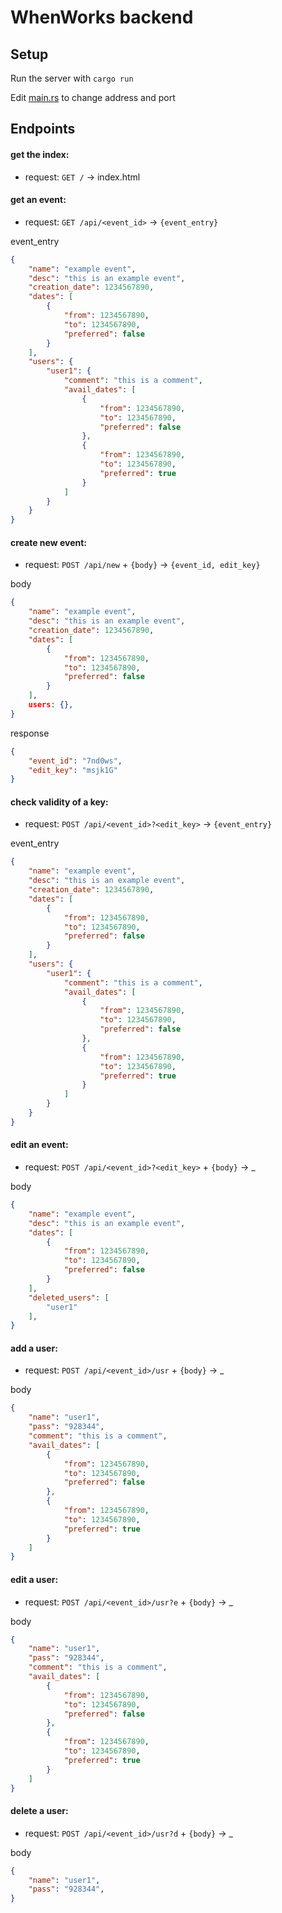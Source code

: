 # WhenWorks backend

## Setup

Run the server with `cargo run`

Edit [main.rs](src/main.rs) to change address and port

## Endpoints

#### get the index:  
- request: `GET /` -> index.html

#### get an event:  
- request: `GET /api/<event_id>` -> `{event_entry}`

event_entry
```json
{
    "name": "example event",
    "desc": "this is an example event",
    "creation_date": 1234567890,
    "dates": [
        {
            "from": 1234567890,
            "to": 1234567890,
            "preferred": false
        }
    ],
    "users": {
        "user1": {
            "comment": "this is a comment",
            "avail_dates": [
                {
                    "from": 1234567890,
                    "to": 1234567890,
                    "preferred": false
                },
                {
                    "from": 1234567890,
                    "to": 1234567890,
                    "preferred": true
                }
            ]
        }
    }
}
```

#### create new event:  
- request: `POST /api/new` + `{body}` -> `{event_id, edit_key}`  

body
```json
{
    "name": "example event",
    "desc": "this is an example event",
    "creation_date": 1234567890,
    "dates": [
        {
            "from": 1234567890,
            "to": 1234567890,
            "preferred": false
        }
    ],
    users: {},
}
```

response
```json
{
    "event_id": "7nd0ws",
    "edit_key": "msjk1G"
}
```

#### check validity of a key:  
- request: `POST /api/<event_id>?<edit_key>` -> `{event_entry}`

event_entry
```json
{
    "name": "example event",
    "desc": "this is an example event",
    "creation_date": 1234567890,
    "dates": [
        {
            "from": 1234567890,
            "to": 1234567890,
            "preferred": false
        }
    ],
    "users": {
        "user1": {
            "comment": "this is a comment",
            "avail_dates": [
                {
                    "from": 1234567890,
                    "to": 1234567890,
                    "preferred": false
                },
                {
                    "from": 1234567890,
                    "to": 1234567890,
                    "preferred": true
                }
            ]
        }
    }
}
```

#### edit an event:  
- request: `POST /api/<event_id>?<edit_key>` + `{body}` -> \_

body
```json
{
    "name": "example event",
    "desc": "this is an example event",
    "dates": [
        {
            "from": 1234567890,
            "to": 1234567890,
            "preferred": false
        }
    ],
    "deleted_users": [
        "user1"
    ],
}
```

#### add a user:
- request: `POST /api/<event_id>/usr` + `{body}` -> \_

body 
```json
{
    "name": "user1",
    "pass": "928344",
    "comment": "this is a comment",
    "avail_dates": [
        {
            "from": 1234567890,
            "to": 1234567890,
            "preferred": false
        },
        {
            "from": 1234567890,
            "to": 1234567890,
            "preferred": true
        }
    ]
}
```

#### edit a user:
- request: `POST /api/<event_id>/usr?e` + `{body}` -> \_

body
```json
{
    "name": "user1",
    "pass": "928344",
    "comment": "this is a comment",
    "avail_dates": [
        {
            "from": 1234567890,
            "to": 1234567890,
            "preferred": false
        },
        {
            "from": 1234567890,
            "to": 1234567890,
            "preferred": true
        }
    ]
}
```

#### delete a user:
- request: `POST /api/<event_id>/usr?d` + `{body}` -> \_

body
```json
{
    "name": "user1",
    "pass": "928344",
}
```
